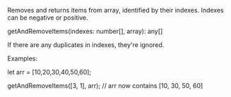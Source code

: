 Removes and returns items from array, identified by their indexes.  Indexes can be negative or positive.

getAndRemoveItems(indexes: number[], array):  any[] 

If there are any duplicates in indexes, they're ignored.

Examples:

let arr = [10,20,30,40,50,60];

getAndRemoveItems([3, 1], arr); //  arr now contains [10, 30, 50, 60]
